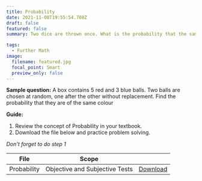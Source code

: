 ```yaml
---
title: Probability
date: 2021-11-08T19:55:54.708Z
draft: false
featured: false
summary: Two dice are thrown once. What is the probability that the same number shows up on both dice?

tags:
  - Further Math
image:
  filename: featured.jpg
  focal_point: Smart
  preview_only: false
---
```


**Sample question:**  A box contains 5 red and 3 blue balls. Two balls are chosen at random, one after the other without replacement. Find the probability that they are of the same colour

**Guide:**
1. Review the concept of Probability in your textbook.
2. Download the file below and practice problem solving.

_Don't forget to do step 1_

| File                       |  Scope                       |             |
| -------------------------- |------------------------------| ----------- |
| Probability     | Objective and Subjective Tests    | [Download](https://drive.google.com/uc?export=download&id=1IDdG17ssSdb-_eHmttWwEli3j8NxnuOJ)       |


